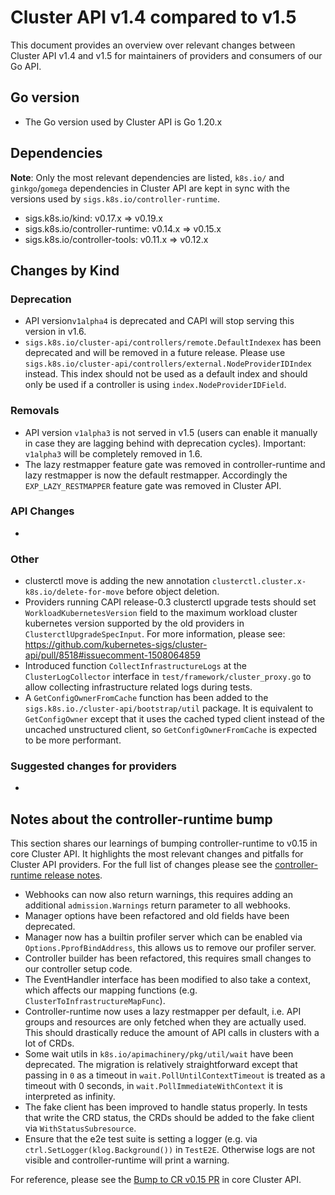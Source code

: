 # Cluster API v1.4 compared to v1.5

This document provides an overview over relevant changes between Cluster API v1.4 and v1.5 for
maintainers of providers and consumers of our Go API.

## Go version

- The Go version used by Cluster API is Go 1.20.x

## Dependencies

**Note**: Only the most relevant dependencies are listed, `k8s.io/` and `ginkgo`/`gomega` dependencies in Cluster API are kept in sync with the versions used by `sigs.k8s.io/controller-runtime`.

- sigs.k8s.io/kind: v0.17.x => v0.19.x
- sigs.k8s.io/controller-runtime: v0.14.x => v0.15.x
- sigs.k8s.io/controller-tools: v0.11.x => v0.12.x

## Changes by Kind

### Deprecation

- API version`v1alpha4` is deprecated and CAPI will stop serving this version in v1.6.
- `sigs.k8s.io/cluster-api/controllers/remote.DefaultIndexex` has been deprecated and will be removed in a future release. Please use `sigs.k8s.io/cluster-api/controllers/external.NodeProviderIDIndex` instead. This index should not be used as a default index and should only be used if a controller is using `index.NodeProviderIDField`.

### Removals

- API version `v1alpha3` is not served in v1.5 (users can enable it manually in case they are lagging behind with deprecation cycles). Important: `v1alpha3` will be completely removed in 1.6.
- The lazy restmapper feature gate was removed in controller-runtime and lazy restmapper is now the default restmapper. Accordingly the `EXP_LAZY_RESTMAPPER` feature gate was removed in Cluster API. 

### API Changes

-

### Other

- clusterctl move is adding the new annotation `clusterctl.cluster.x-k8s.io/delete-for-move` before object deletion.
- Providers running CAPI release-0.3 clusterctl upgrade tests should set `WorkloadKubernetesVersion` field to the maximum workload cluster kubernetes version supported by the old providers in `ClusterctlUpgradeSpecInput`. For more information, please see: https://github.com/kubernetes-sigs/cluster-api/pull/8518#issuecomment-1508064859 
- Introduced function `CollectInfrastructureLogs` at the `ClusterLogCollector` interface in `test/framework/cluster_proxy.go` to allow collecting infrastructure related logs during tests.
- A `GetConfigOwnerFromCache` function has been added to the `sigs.k8s.io./cluster-api/bootstrap/util` package. It is equivalent to `GetConfigOwner` except that it uses the cached typed client instead of the uncached unstructured client, so `GetConfigOwnerFromCache` is expected to be more performant.

### Suggested changes for providers

- 

## Notes about the controller-runtime bump

This section shares our learnings of bumping controller-runtime to v0.15 in core Cluster API. It highlights the most relevant changes and pitfalls
for Cluster API providers. For the full list of changes please see the [controller-runtime release notes](https://github.com/kubernetes-sigs/controller-runtime/releases/tag/v0.15.0).

* Webhooks can now also return warnings, this requires adding an additional `admission.Warnings` return parameter to all webhooks. 
* Manager options have been refactored and old fields have been deprecated.
* Manager now has a builtin profiler server which can be enabled via `Options.PprofBindAddress`, this allows us to remove our profiler server.
* Controller builder has been refactored, this requires small changes to our controller setup code.
* The EventHandler interface has been modified to also take a context, which affects our mapping functions (e.g. `ClusterToInfrastructureMapFunc`).
* Controller-runtime now uses a lazy restmapper per default, i.e. API groups and resources are only fetched when they are actually used.
  This should drastically reduce the amount of API calls in clusters with a lot of CRDs.
* Some wait utils in `k8s.io/apimachinery/pkg/util/wait` have been deprecated. The migration is relatively straightforward except that passing in `0` 
  as a timeout in `wait.PollUntilContextTimeout` is treated as a timeout with 0 seconds, in `wait.PollImmediateWithContext` it is interpreted as infinity.
* The fake client has been improved to handle status properly. In tests that write the CRD status, the CRDs should be added to the fake client via `WithStatusSubresource`.
* Ensure that the e2e test suite is setting a logger (e.g. via `ctrl.SetLogger(klog.Background())` in `TestE2E`. Otherwise logs are not visible and controller-runtime will print a warning. 

For reference, please see the [Bump to CR v0.15 PR](https://github.com/kubernetes-sigs/cluster-api/pull/8007) in core Cluster API.
